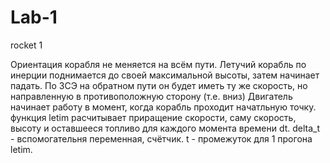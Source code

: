 # Lab-1
rocket 1


Ориентация корабля не меняется на всём пути.
Летучий корабль по инерции поднимается до своей максимальной высоты, затем начинает падать.
По ЗСЭ на обратном пути он будет иметь ту же скорость, но направленную в противоположную сторону (т.е. вниз)
Двигатель начинает работу в момент, когда корабль проходит начатльную точку.
функция letim расчитывает приращение скорости, саму скорость, высоту и оставшееся топливо для каждого момента времени dt.
delta_t - вспомогательня переменная, счётчик.
t - промежуток для 1 прогона letim.


